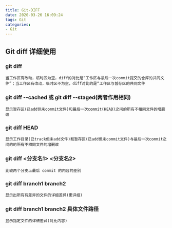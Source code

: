 ```yaml
---
title: Git-DIFF
date: 2020-03-26 16:09:24
tags: Git
categories: 
- Git
---
```


## Git diff 详细使用

### git diff
    当工作区有改动，临时区为空，diff的对比是“工作区与最后一次commit提交的仓库的共同文件”；当工作区有改动，临时区不为空，diff对比的是“工作区与暂存区的共同文件

### git diff --cached 或 git diff --staged(两者作用相同)
    显示暂存区(已add但未commit文件)和最后一次commit(HEAD)之间的所有不相同文件的增删改
<!-- more -->
### git diff HEAD
    显示工作目录(已track但未add文件)和暂存区(已add但未commit文件)与最后一次commit之间的的所有不相同文件的增删改

### git diff <分支名1> <分支名2> 
    比较两个分支上最后 commit 的内容的差别

### git diff branch1 branch2
    显示出所有有差异的文件的详细差异(更详细)

### git diff branch1 branch2 具体文件路径
    显示指定文件的详细差异(对比内容)